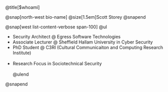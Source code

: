 @title[$whoami]

@snap[north-west bio-name]
@size[1.5em]Scott Storey
@snapend


@snap[west list-content-verbose span-100]
@ul [](false)
* Security Architect @ Egress Software Technologies
* Associate Lecturer @ Sheffield Hallam University in Cyber Security
* PhD Student @ C3RI (Cultural Communicaiton and Computing Research Institute)
<br><br>
* Research Focus in Sociotechnical Security
<br><br>
@ulend

@snapend
